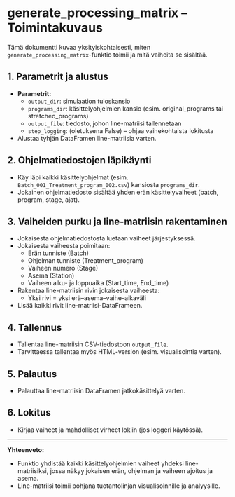 # generate_processing_matrix – Toimintakuvaus

Tämä dokumentti kuvaa yksityiskohtaisesti, miten `generate_processing_matrix`-funktio toimii ja mitä vaiheita se sisältää.

## 1. Parametrit ja alustus
- **Parametrit:**
  - `output_dir`: simulaation tuloskansio
  - `programs_dir`: käsittelyohjelmien kansio (esim. original_programs tai stretched_programs)
  - `output_file`: tiedosto, johon line-matriisi tallennetaan
  - `step_logging`: (oletuksena False) – ohjaa vaihekohtaista lokitusta
- Alustaa tyhjän DataFramen line-matriisia varten.

## 2. Ohjelmatiedostojen läpikäynti
- Käy läpi kaikki käsittelyohjelmat (esim. `Batch_001_Treatment_program_002.csv`) kansiosta `programs_dir`.
- Jokainen ohjelmatiedosto sisältää yhden erän käsittelyvaiheet (batch, program, stage, ajat).

## 3. Vaiheiden purku ja line-matriisin rakentaminen
- Jokaisesta ohjelmatiedostosta luetaan vaiheet järjestyksessä.
- Jokaisesta vaiheesta poimitaan:
  - Erän tunniste (Batch)
  - Ohjelman tunniste (Treatment_program)
  - Vaiheen numero (Stage)
  - Asema (Station)
  - Vaiheen alku- ja loppuaika (Start_time, End_time)
- Rakentaa line-matriisin rivin jokaisesta vaiheesta:
  - Yksi rivi = yksi erä–asema–vaihe–aikaväli
- Lisää kaikki rivit line-matriisi-DataFrameen.

## 4. Tallennus
- Tallentaa line-matriisin CSV-tiedostoon `output_file`.
- Tarvittaessa tallentaa myös HTML-version (esim. visualisointia varten).

## 5. Palautus
- Palauttaa line-matriisin DataFramen jatkokäsittelyä varten.

## 6. Lokitus
- Kirjaa vaiheet ja mahdolliset virheet lokiin (jos loggeri käytössä).

---

**Yhteenveto:**
- Funktio yhdistää kaikki käsittelyohjelmien vaiheet yhdeksi line-matriisiksi, jossa näkyy jokaisen erän, ohjelman ja vaiheen ajoitus ja asema.
- Line-matriisi toimii pohjana tuotantolinjan visualisoinnille ja analyysille.
